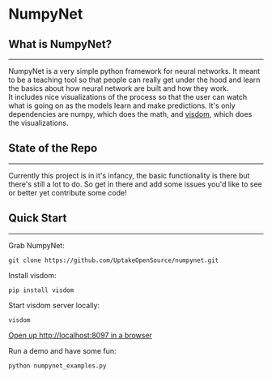 # NumpyNet


## What is NumpyNet?
----
NumpyNet is a very simple python framework for neural networks.  It meant to be a teaching tool so that people can really get under the hood and learn the basics about how neural network are built and how they work.  
It includes nice visualizations of the process so that the user can watch what is going on as the models learn and make predictions.  It's only dependencies are numpy, which does the math, and [visdom](https://github.com/facebookresearch/visdom), which does the visualizations.

## State of the Repo
----
Currently this project is in it's infancy, the basic functionality is there but there's still a lot to do.  So get in there and add some issues you'd like to see or better yet contribute some code!

## Quick Start
----
Grab NumpyNet:

    git clone https://github.com/UptakeOpenSource/numpynet.git

Install visdom:

    pip install visdom

Start visdom server locally:

    visdom

[Open up http://localhost:8097 in a browser](http://localhost:8097)

Run a demo and have some fun:

    python numpynet_examples.py


